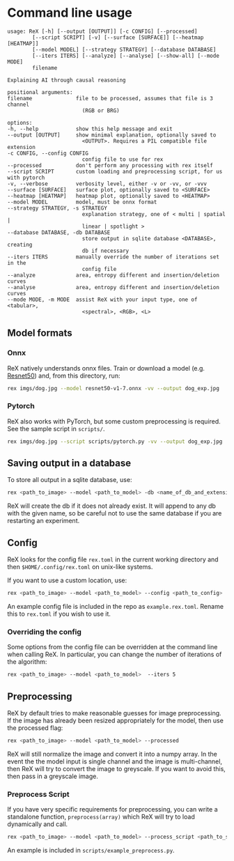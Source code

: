 # Command line usage

```none
usage: ReX [-h] [--output [OUTPUT]] [-c CONFIG] [--processed]
        [--script SCRIPT] [-v] [--surface [SURFACE]] [--heatmap [HEATMAP]]
        [--model MODEL] [--strategy STRATEGY] [--database DATABASE]
        [--iters ITERS] [--analyze] [--analyse] [--show-all] [--mode MODE]
        filename

Explaining AI through causal reasoning

positional arguments:
filename              file to be processed, assumes that file is 3 channel
                        (RGB or BRG)

options:
-h, --help            show this help message and exit
--output [OUTPUT]     show minimal explanation, optionally saved to
                        <OUTPUT>. Requires a PIL compatible file extension
-c CONFIG, --config CONFIG
                        config file to use for rex
--processed           don't perform any processing with rex itself
--script SCRIPT       custom loading and preprocessing script, for us with pytorch
-v, --verbose         verbosity level, either -v or -vv, or -vvv
--surface [SURFACE]   surface plot, optionally saved to <SURFACE>
--heatmap [HEATMAP]   heatmap plot, optionally saved to <HEATMAP>
--model MODEL         model, must be onnx format
--strategy STRATEGY, -s STRATEGY
                        explanation strategy, one of < multi | spatial |
                        linear | spotlight >
--database DATABASE, -db DATABASE
                        store output in sqlite database <DATABASE>, creating
                        db if necessary
--iters ITERS         manually override the number of iterations set in the
                        config file
--analyze             area, entropy different and insertion/deletion curves
--analyse             area, entropy different and insertion/deletion curves
--mode MODE, -m MODE  assist ReX with your input type, one of <tabular>,
                        <spectral>, <RGB>, <L>
```

## Model formats

### Onnx

ReX natively understands onnx files. Train or download a model (e.g. [Resnet50](https://github.com/onnx/models/blob/main/validated/vision/classification/resnet/model/resnet50-v1-7.onnx)) and, from this directory, run:

```bash
rex imgs/dog.jpg --model resnet50-v1-7.onnx -vv --output dog_exp.jpg
```

### Pytorch

ReX also works with PyTorch, but some custom preprocessing is required.
See the sample script in `scripts/`.

```bash
rex imgs/dog.jpg --script scripts/pytorch.py -vv --output dog_exp.jpg
```

## Saving output in a database

To store all output in a sqlite database, use:

```bash
rex <path_to_image> --model <path_to_model> -db <name_of_db_and_extension>
```

ReX will create the db if it does not already exist.
It will append to any db with the given name, so be careful not to use the same database if you are restarting an experiment.

## Config

ReX looks for the config file `rex.toml` in the current working directory and then `$HOME/.config/rex.toml` on unix-like systems.

If you want to use a custom location, use:

```bash
rex <path_to_image> --model <path_to_model> --config <path_to_config>
```

An example config file is included in the repo as `example.rex.toml`.
Rename this to `rex.toml` if you wish to use it.

### Overriding the config

Some options from the config file can be overridden at the command line when calling ReX.
In particular, you can change the number of iterations of the algorithm:

```bash
rex <path_to_image> --model <path_to_model>  --iters 5
```

## Preprocessing

ReX by default tries to make reasonable guesses for image preprocessing.
If the image has already been resized appropriately for the model, then use the processed flag:

```bash
rex <path_to_image> --model <path_to_model> --processed
```

ReX will still normalize the image and convert it into a numpy array.
In the event the the model input is single channel and the image is multi-channel, then ReX will try to convert the image to greyscale.
If you want to avoid this, then pass in a greyscale image.

### Preprocess Script

If you have very specific requirements for preprocessing, you can write a standalone function, `preprocess(array)` which ReX will try to load dynamically and call.

```bash
rex <path_to_image> --model <path_to_model> --process_script <path_to_script.py>
```

An example is included in `scripts/example_preprocess.py`.
